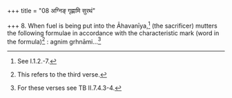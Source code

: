 +++
title = "08 अग्निङ् गृह्णामि सुरथं"

+++
8. When fuel is being put into the Āhavanīya,[^1] (the sacrificer) mutters the following formulae in accordance with the characteristic mark (word in the formula)[^2] : agnim grhnāmi...[^3]   

[^1]: See I.1.2.-7.  

[^2]: This refers to the third verse.  

[^3]: For these verses see TB II.7.4.3-4.  
